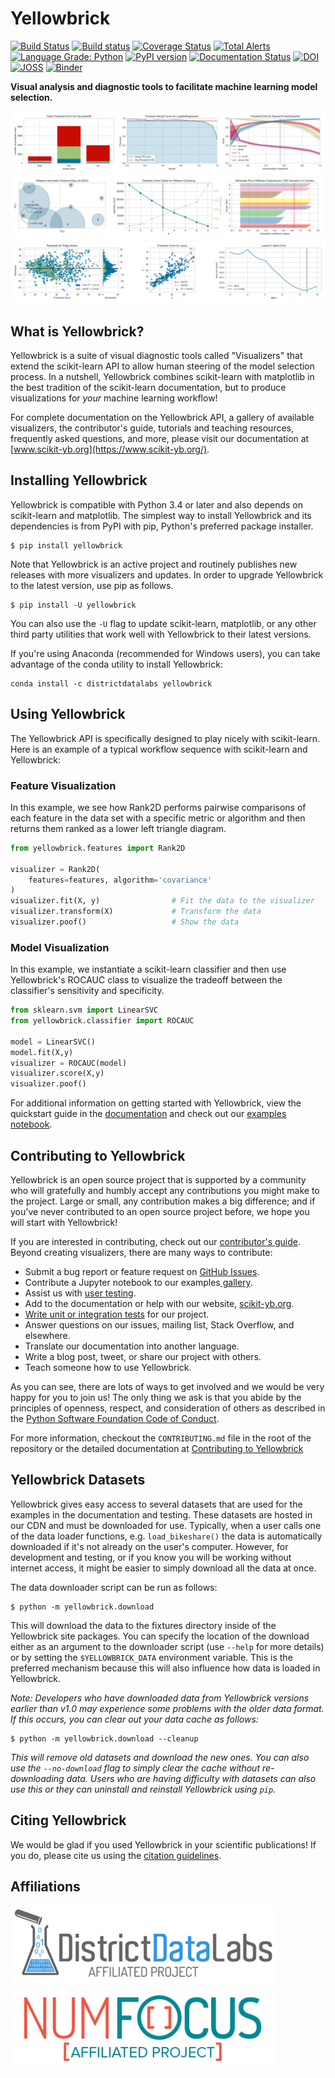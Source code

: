 # Yellowbrick

[![Build Status](https://travis-ci.com/DistrictDataLabs/yellowbrick.svg?branch=develop)](https://travis-ci.com/DistrictDataLabs/yellowbrick)
[![Build status](https://ci.appveyor.com/api/projects/status/11abg00ollbdf4oy?svg=true)](https://ci.appveyor.com/project/districtdatalabs/yellowbrick)
[![Coverage Status](https://coveralls.io/repos/github/DistrictDataLabs/yellowbrick/badge.svg?branch=master)](https://coveralls.io/github/DistrictDataLabs/yellowbrick?branch=master)
[![Total Alerts](https://img.shields.io/lgtm/alerts/g/DistrictDataLabs/yellowbrick.svg?logo=lgtm&logoWidth=18)](https://lgtm.com/projects/g/DistrictDataLabs/yellowbrick/alerts/)
[![Language Grade: Python](https://img.shields.io/lgtm/grade/python/g/DistrictDataLabs/yellowbrick.svg?logo=lgtm&logoWidth=18)](https://lgtm.com/projects/g/DistrictDataLabs/yellowbrick/context:python)
[![PyPI version](https://badge.fury.io/py/yellowbrick.svg)](https://badge.fury.io/py/yellowbrick)
[![Documentation Status](https://readthedocs.org/projects/yellowbrick/badge/?version=latest)](http://yellowbrick.readthedocs.io/en/latest/?badge=latest)
[![DOI](https://zenodo.org/badge/DOI/10.5281/zenodo.1206239.svg)](https://doi.org/10.5281/zenodo.1206239)
[![JOSS](http://joss.theoj.org/papers/10.21105/joss.01075/status.svg)](https://doi.org/10.21105/joss.01075)
[![Binder](https://mybinder.org/badge.svg)](https://mybinder.org/v2/gh/DistrictDataLabs/yellowbrick/develop?filepath=examples%2Fexamples.ipynb)


**Visual analysis and diagnostic tools to facilitate machine learning model selection.**

[![Classifiers](docs/images/readme/classifiers.png)](https://www.scikit-yb.org/en/latest/gallery.html)
[![Clusterers](docs/images/readme/clusterers.png)](https://www.scikit-yb.org/en/latest/gallery.html)
[![Regressors](docs/images/readme/regressors.png)](https://www.scikit-yb.org/en/latest/gallery.html)

## What is Yellowbrick?

Yellowbrick is a suite of visual diagnostic tools called "Visualizers" that extend the scikit-learn API to allow human steering of the model selection process. In a nutshell, Yellowbrick combines scikit-learn with matplotlib in the best tradition of the scikit-learn documentation, but to produce visualizations for _your_ machine learning workflow!

For complete documentation on the Yellowbrick API, a gallery of available visualizers, the contributor's guide, tutorials and teaching resources, frequently asked questions, and more, please visit our documentation at [www.scikit-yb.org](https://www.scikit-yb.org/).

## Installing Yellowbrick

Yellowbrick is compatible with Python 3.4 or later and also depends on scikit-learn and matplotlib. The simplest way to install Yellowbrick and its dependencies is from PyPI with pip, Python's preferred package installer.

    $ pip install yellowbrick

Note that Yellowbrick is an active project and routinely publishes new releases with more visualizers and updates. In order to upgrade Yellowbrick to the latest version, use pip as follows.

    $ pip install -U yellowbrick

You can also use the `-U` flag to update scikit-learn, matplotlib, or any other third party utilities that work well with Yellowbrick to their latest versions.

If you're using Anaconda (recommended for Windows users), you can take advantage of the conda utility to install Yellowbrick:

    conda install -c districtdatalabs yellowbrick

## Using Yellowbrick

The Yellowbrick API is specifically designed to play nicely with scikit-learn. Here is an example of a typical workflow sequence with scikit-learn and Yellowbrick:

### Feature Visualization

In this example, we see how Rank2D performs pairwise comparisons of each feature in the data set with a specific metric or algorithm and then returns them ranked as a lower left triangle diagram.

```python
from yellowbrick.features import Rank2D

visualizer = Rank2D(
    features=features, algorithm='covariance'
)
visualizer.fit(X, y)                # Fit the data to the visualizer
visualizer.transform(X)             # Transform the data
visualizer.poof()                   # Show the data
```

### Model Visualization

In this example, we instantiate a scikit-learn classifier and then use Yellowbrick's ROCAUC class to visualize the tradeoff between the classifier's sensitivity and specificity.

```python
from sklearn.svm import LinearSVC
from yellowbrick.classifier import ROCAUC

model = LinearSVC()
model.fit(X,y)
visualizer = ROCAUC(model)
visualizer.score(X,y)
visualizer.poof()
```

For additional information on getting started with Yellowbrick, view the quickstart guide in the [documentation](https://www.scikit-yb.org/en/latest/) and check out our [examples notebook](https://github.com/DistrictDataLabs/yellowbrick/blob/develop/examples/examples.ipynb).

## Contributing to Yellowbrick

Yellowbrick is an open source project that is supported by a community who will gratefully and humbly accept any contributions you might make to the project. Large or small, any contribution makes a big difference; and if you've never contributed to an open source project before, we hope you will start with Yellowbrick!

If you are interested in contributing, check out our [contributor's guide](https://www.scikit-yb.org/en/latest/contributing.html). Beyond creating visualizers, there are many ways to contribute:

- Submit a bug report or feature request on [GitHub Issues](https://github.com/DistrictDataLabs/yellowbrick/issues).
- Contribute a Jupyter notebook to our examples[ gallery](https://github.com/DistrictDataLabs/yellowbrick/tree/develop/examples).
- Assist us with [user testing](https://www.scikit-yb.org/en/latest/evaluation.html).
- Add to the documentation or help with our website, [scikit-yb.org](https://www.scikit-yb.org).
- [Write unit or integration tests](https://www.scikit-yb.org/en/latest/contributing.html#testing) for our project.
- Answer questions on our issues, mailing list, Stack Overflow, and elsewhere.
- Translate our documentation into another language.
- Write a blog post, tweet, or share our project with others.
- Teach someone how to use Yellowbrick.

As you can see, there are lots of ways to get involved and we would be very happy for you to join us! The only thing we ask is that you abide by the principles of openness, respect, and consideration of others as described in the [Python Software Foundation Code of Conduct](https://www.python.org/psf/codeofconduct/).

For more information, checkout the `CONTRIBUTING.md` file in the root of the repository or the detailed documentation at [Contributing to Yellowbrick](https://www.scikit-yb.org/en/latest/contributing.html)

## Yellowbrick Datasets

Yellowbrick gives easy access to several datasets that are used for the examples in the documentation and testing. These datasets are hosted in our CDN and must be downloaded for use. Typically, when a user calls one of the data loader functions, e.g. `load_bikeshare()` the data is automatically downloaded if it's not already on the user's computer. However, for development and testing, or if you know you will be working without internet access, it might be easier to simply download all the data at once.

The data downloader script can be run as follows:

    $ python -m yellowbrick.download

This will download the data to the fixtures directory inside of the Yellowbrick site packages. You can specify the location of the download either as an argument to the downloader script (use `--help` for more details) or by setting the `$YELLOWBRICK_DATA` environment variable. This is the preferred mechanism because this will also influence how data is loaded in Yellowbrick.

_Note: Developers who have downloaded data from Yellowbrick versions earlier than v1.0 may experience some problems with the older data format. If this occurs, you can clear out your data cache as follows:_

    $ python -m yellowbrick.download --cleanup

_This will remove old datasets and download the new ones. You can also use the `--no-download` flag to simply clear the cache without re-downloading data. Users who are having difficulty with datasets can also use this or they can uninstall and reinstall Yellowbrick using `pip`._

## Citing Yellowbrick

We would be glad if you used Yellowbrick in your scientific publications! If you do, please cite us using the [citation guidelines](https://www.scikit-yb.org/en/latest/about.html#citing-yellowbrick).

## Affiliations

[![District Data Labs](docs/images/readme/affiliates_ddl.png)](https://districtdatalabs.com/) [![NumFOCUS Affiliated Project](docs/images/readme/affiliates_numfocus.png)](https://numfocus.org)
